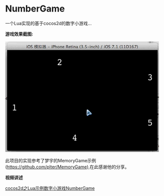 NumberGame
==========

一个Lua实现的基于cocos2d的数字小游戏...

**游戏效果截图:**


![NumberGame](./doc/a.gif)



此项目的实现参考了梦宇的MemoryGame示例(https://github.com/plter/MemoryGame),在此感谢他的分享。

**视频讲述**

[cocos2d之Lua示例数字小游戏NumberGame](http://www.tudou.com/listplay/3IyvnNTef9I/jGd_fw3uzfI.html)
